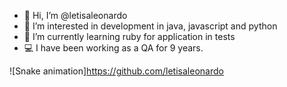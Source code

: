 - 👋 Hi, I’m @letisaleonardo
- 👀 I’m interested in development in java, javascript and python
- 🌱 I’m currently learning ruby for application in tests
- 💻 I have been working as a QA for 9 years.

<!---
letisaleonardo/letisaleonardo is a ✨ special ✨ repository because its `README.md` (this file) appears on your GitHub profile.
You can click the Preview link to take a look at your changes.
--->
![Snake animation]https://github.com/letisaleonardo
